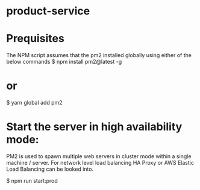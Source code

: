 # product-service

# Prequisites

The NPM script assumes that the pm2 installed globally using either of the below commands
$ npm install pm2@latest -g
# or
$ yarn global add pm2

# Start the server in high availability mode:
PM2 is used to spawn multiple web servers in cluster mode within a single machine / server. For network level load balancing HA Proxy or AWS Elastic Load Balancing can be looked into.

$ npm run start:prod

